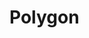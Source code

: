 <script setup>
import ShapeProps from "../../../../src/components/ShapeProps.vue";
</script>

# Polygon

<ShapeProps shape-name="Polygon" />
